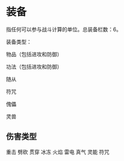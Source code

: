 # 装备

指任何可以参与战斗计算的单位。总装备栏数：6。

装备类型：

物品（包括进攻和防御）

功法（包括进攻和防御）

随从

符咒

傀儡

灵兽

## 伤害类型

重击 劈砍 贯穿 冰冻 火焰 雷电 真气 灵能 符咒
